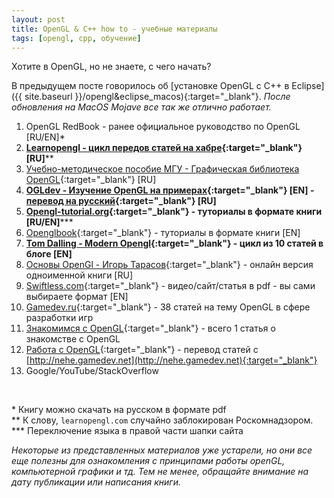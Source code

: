 ```yaml
---
layout: post 
title: OpenGL & C++ how to - учебные материалы
tags: [opengl, cpp, обучение]
---
```


Хотите в OpenGL, но не знаете, с чего начать?

<!--excerpt-->

В предыдущем посте говорилось об [установке OpenGL с C++ в Eclipse]({{ site.baseurl }}/opengl&eclipse_macos){:target="_blank"}.
*После обновления на MacOS Mojave все так же отлично работает.*
<br/>
1. OpenGL RedBook - ранее официальное руководство по OpenGL [RU/EN]*
2. **[Learnopengl - цикл передов статей на хабре](https://habr.com/post/310790/){:target="_blank"} [RU]****
3. [Учебно-методическое пособие МГУ - Графическая библиотека OpenGL](http://www.ict.edu.ru/ft/002387/ignatenko.pdf){:target="_blank"} [RU]
4. **[OGLdev - Изучение OpenGL на примерах](http://ogldev.atspace.co.uk){:target="_blank"} [EN] - [перевод на русский](http://triplepointfive.github.io/ogltutor/){:target="_blank"} [RU]**
5. **[Opengl-tutorial.org](http://www.opengl-tutorial.org){:target="_blank"} - туториалы в формате книги [RU/EN]*****
6. [Openglbook](http://openglbook.com){:target="_blank"} - туториалы в формате книги [EN]
7. **[Tom Dalling - Modern Opengl](https://www.tomdalling.com/blog/category/modern-opengl/){:target="_blank"} - цикл из 10 статей в блоге [EN]**
8. [Основы OpenGl - Игорь Тарасов](http://www.codenet.ru/progr/opengl/){:target="_blank"}  - онлайн версия одноименной книги [RU]
9. [Swiftless.com](http://www.swiftless.com/opengl4tuts.html){:target="_blank"} - видео/сайт/статья в pdf - вы сами выбираете формат [EN]
10. [Gamedev.ru](https://gamedev.ru/code/articles/tags/OpenGL){:target="_blank"} - 38 статей на тему OpenGL в сфере разработки игр
11. [Знакомимся с OpenGL](https://habr.com/post/111175/){:target="_blank"} - всего 1 статья о знакомстве с OpenGL
12. [Работа с OpenGL](http://pmg.org.ru/nehe/index.html){:target="_blank"}  - перевод статей c [http://nehe.gamedev.net](http://nehe.gamedev.net){:target="_blank"}
13. Google/YouTube/StackOverflow

<br/>

\* Книгу можно скачать на русском в формате pdf <br/>
\** К слову, `learnopengl.com` случайно заблокирован Роскомнадзором. <br/>
\*** Переключение языка в правой части шапки сайта 

*Некоторые из представленных материалов уже устарели, но они все еще полезны для ознакомления с принципами работы openGL, компьютерной графики и тд. Тем не менее, обращайте внимание на дату публикации или написания книги.*



